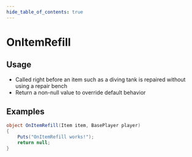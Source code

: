 ```yaml
---
hide_table_of_contents: true
---
```


# OnItemRefill

## Usage

* Called right before an item such as a diving tank is repaired without using a repair bench
* Return a non-null value to override default behavior

## Examples

```csharp title=""
object OnItemRefill(Item item, BasePlayer player)
{
    Puts("OnItemRefill works!");
    return null;
}
```
